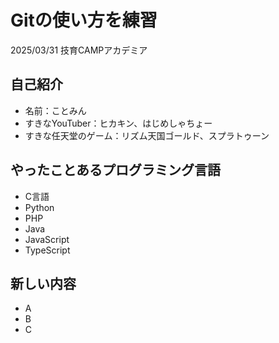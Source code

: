 # Gitの使い方を練習

2025/03/31 技育CAMPアカデミア

## 自己紹介

- 名前：ことみん
- すきなYouTuber：ヒカキン、はじめしゃちょー
- すきな任天堂のゲーム：リズム天国ゴールド、スプラトゥーン

## やったことあるプログラミング言語

- C言語
- Python
- PHP
- Java
- JavaScript
- TypeScript

## 新しい内容

- A
- B
- C
